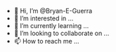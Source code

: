 - 👋 Hi, I’m @Bryan-E-Guerra
- 👀 I’m interested in ...
- 🌱 I’m currently learning ...
- 💞️ I’m looking to collaborate on ...
- 📫 How to reach me ...

<!---
Bryan-E-Guerra/Bryan-E-Guerra is a ✨ special ✨ repository because its `README.md` (this file) appears on your GitHub profile.
You can click the Preview link to take a look at your changes.
--->
